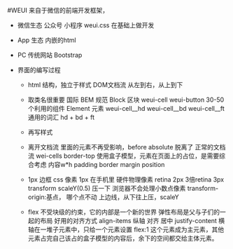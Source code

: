 #WEUI
  来自于微信的前端开发框架，
  - 微信生态  公众号  小程序
  weui.css 在基础上做开发
  - App 生态
  内嵌的html 
  - PC 传统网站  Bootstrap

  - 界面的编写过程
    - html 结构，独立于样式
    DOM文档流 从左到右，从上到下
    - 取类名很重要 
    国际 BEM 规范
    Block 区块 weui-cell 
    weui-button 30-50个利用的组件
    Element 元素
    weui-cell__hd 
    weui-cell__bd
    weui-cell__ft
    通用的词汇 hd + bd + ft 
    - 再写样式

    - 离开文档流
       里面的元素不再受影响，before absolute 脱离了 正常的文档流
       wei-cells border-top 使用盒子模型，元素在页面上的占位，是需要综合考虑 内容w*h
       padding  border margin position
    - 1px 边框
     css 像素 1px 在手机里
     硬件物理像素 retina 2px 3倍retina 3px
     transform scaleY(0.5) 压一下
     浏览器不会处理小数点像素  transform-origin:基点， 哪个点不动 上边线，从下往上压，scaleY


    - flex
      不受块级的约束，它的内部是一个新的世界
      弹性布局是父与子们的一起的布局
      好用的对齐方式  align-items 纵轴 对齐  居中  justify-content 横轴在一堆子元素中，只给一个元素设置 flex:1 这个元素成为主元素，其他元素占完自己该占的盒子模型的内容后，余下的空间都交给主体元素。 
